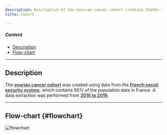 ```yaml
---
description: Description of the ovarian cancer cohort creation thanks to PMSI data
title: Cohort

---
```


##### Content

* [Description](#description)
* [Flow-chart](#flowchart)

---

## Description 

The <u style='font-weight:700;color:#414141;'>ovarian cancer cohort</u>  was created using data from the <u style='font-weight:700;color:#414141;'>French social security system</u>, which contains 95% of the population data in France. A data extraction was performed from  <u style='font-weight:700;color:#414141;'>2016 to 2019</u>. 

---

## Flow-chart {#flowchart}

![flowchart](/img/flow-chart.png)


